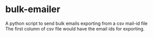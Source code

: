 # bulk-emailer
A python script to send bulk emails exporting from a csv mail-id file</br>
The first column of csv file would have the email ids for exporting.
